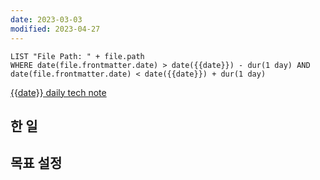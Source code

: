 ```yaml
---
date: 2023-03-03
modified: 2023-04-27
---
```


```dataview
LIST "File Path: " + file.path
WHERE date(file.frontmatter.date) > date({{date}}) - dur(1 day) AND date(file.frontmatter.date) < date({{date}}) + dur(1 day)
```

[{{date}} daily tech note](../../topic/tech-review/T{{date}}/T{{date}})

## 한 일

## 목표 설정
